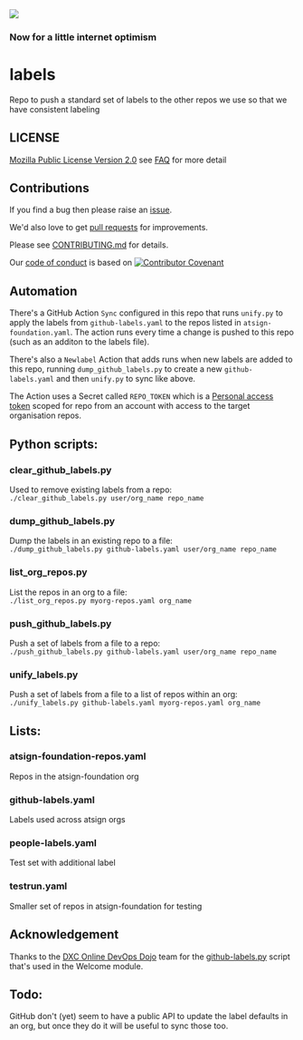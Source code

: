 <img src="https://atsign.dev/assets/img/@developersmall.png?sanitize=true">

### Now for a little internet optimism

# labels
Repo to push a standard set of labels to the other repos we use so that we have consistent labeling

## LICENSE

[Mozilla Public License Version 2.0](https://www.mozilla.org/en-US/MPL/2.0/) see [FAQ](https://www.mozilla.org/en-US/MPL/2.0/FAQ/) for more detail

## Contributions

If you find a bug then please raise an [issue](https://github.com/atsign-company/labels/issues).

We'd also love to get [pull requests](https://github.com/atsign-company/labels/pulls)
for improvements.

Please see [CONTRIBUTING.md](CONTRIBUTING.md) for details.

Our [code of conduct](code_of_conduct.md) is based on
[![Contributor Covenant](https://img.shields.io/badge/Contributor%20Covenant-2.0-4baaaa.svg)](code_of_conduct.md)

## Automation

There's a GitHub Action `Sync` configured in this repo that runs `unify.py` to apply the labels from `github-labels.yaml` to the repos listed in `atsign-foundation.yaml`.
The action runs every time a change is pushed to this repo (such as an additon to the labels file).

There's also a `Newlabel` Action that adds runs when new labels are added to this repo, running `dump_github_labels.py` to create a new `github-labels.yaml`
and then `unify.py` to sync like above.

The Action uses a Secret called `REPO_TOKEN` which is a
[Personal access token](https://github.com/settings/tokens) scoped for repo
from an account with access to the target organisation repos.

## Python scripts:

### clear_github_labels.py

Used to remove existing labels from a repo:  
`./clear_github_labels.py user/org_name repo_name`

### dump_github_labels.py

Dump the labels in an existing repo to a file:  
`./dump_github_labels.py github-labels.yaml user/org_name repo_name`

### list_org_repos.py

List the repos in an org to a file:  
`./list_org_repos.py myorg-repos.yaml org_name`

### push_github_labels.py

Push a set of labels from a file to a repo:  
`./push_github_labels.py github-labels.yaml user/org_name repo_name`

### unify_labels.py

Push a set of labels from a file to a list of repos within an org:  
`./unify_labels.py github-labels.yaml myorg-repos.yaml org_name`

## Lists:

### atsign-foundation-repos.yaml

Repos in the atsign-foundation org

### github-labels.yaml

Labels used across atsign orgs

### people-labels.yaml

Test set with additional label

### testrun.yaml

Smaller set of repos in atsign-foundation for testing

## Acknowledgement

Thanks to the [DXC Online DevOps Dojo](https://github.com/dxc-technology/online-devops-dojo) team for the [github-labels.py](https://github.com/dxc-technology/online-devops-dojo/blob/master/online-devops-dojo/welcome/assets/github-labels.py) script that's used in the Welcome module.

## Todo:

GitHub don't (yet) seem to have a public API to update the label defaults in an org, but once they do it will be useful to sync those too.
